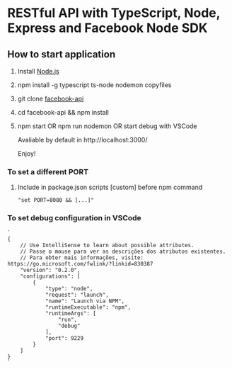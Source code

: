 # RESTful API with TypeScript, Node, Express and Facebook Node SDK

## How to start application
1. Install [Node.js](http://nodejs.org/)
2. npm install -g typescript ts-node nodemon copyfiles
3. git clone [facebook-api](https://knewin_diegomors@bitbucket.org/knewin/facebook-api.git)
4. cd facebook-api && npm install
5. npm start OR npm run nodemon OR start debug with VSCode

    Avaliable by default in http://localhost:3000/

    Enjoy!

### To set a different PORT
1. Include in package.json scripts [custom] before npm command

    `
    "set PORT=8080 && [...]"
    `

### To set debug configuration in VSCode

    `
    {
        // Use IntelliSense to learn about possible attributes.
        // Passe o mouse para ver as descrições dos atributos existentes.
        // Para obter mais informações, visite: https://go.microsoft.com/fwlink/?linkid=830387
        "version": "0.2.0",
        "configurations": [        
            {
                "type": "node",
                "request": "launch",
                "name": "Launch via NPM",
                "runtimeExecutable": "npm",
                "runtimeArgs": [
                    "run",
                    "debug"
                ],
                "port": 9229
            }
        ]
    }
    `
